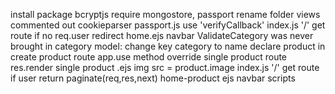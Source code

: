install package bcryptjs
require mongostore, passport
rename folder views
commented out cookieparser
passport.js use 'verifyCallback'
index.js '/' get route if no req.user redirect
home.ejs navbar
ValidateCategory was never brought in 
category model: change key category to name
declare product in create product route
app.use method override
single product route res.render
single product .ejs img src = product.image
index.js '/' get route if user return paginate(req,res,next)
home-product ejs navbar scripts

